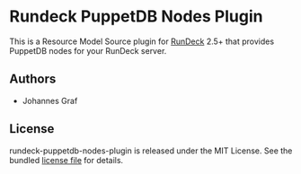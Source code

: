 Rundeck PuppetDB Nodes Plugin
=============================

This is a Resource Model Source plugin for [RunDeck](http://rundeck.org) 2.5+ that provides
PuppetDB nodes for your RunDeck server.


Authors
-------

* Johannes Graf


License
-------

rundeck-puppetdb-nodes-plugin is released under the MIT License. See the bundled [license file](LICENSE)
for details.



